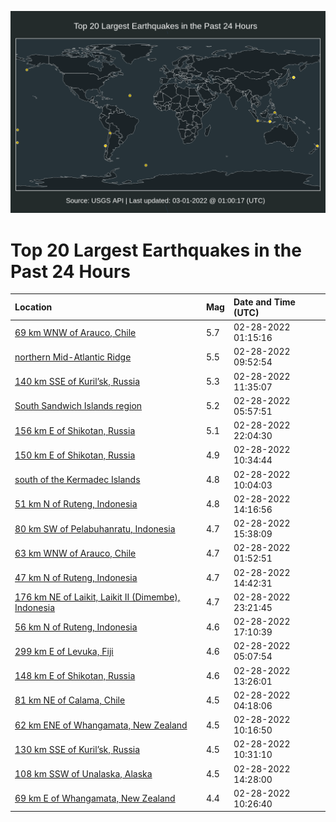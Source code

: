 ![Map](./map.png)

# Top 20 Largest Earthquakes in the Past 24 Hours

| Location | Mag | Date and Time (UTC) |
|:---|:---|:---|
| [69 km WNW of Arauco, Chile](https://earthquake.usgs.gov/earthquakes/eventpage/us6000h0lw) | 5.7 | 02-28-2022 01:15:16 |
| [northern Mid-Atlantic Ridge](https://earthquake.usgs.gov/earthquakes/eventpage/us6000h0qe) | 5.5 | 02-28-2022 09:52:54 |
| [140 km SSE of Kuril’sk, Russia](https://earthquake.usgs.gov/earthquakes/eventpage/us6000h0rb) | 5.3 | 02-28-2022 11:35:07 |
| [South Sandwich Islands region](https://earthquake.usgs.gov/earthquakes/eventpage/us6000h0p1) | 5.2 | 02-28-2022 05:57:51 |
| [156 km E of Shikotan, Russia](https://earthquake.usgs.gov/earthquakes/eventpage/us6000h0vy) | 5.1 | 02-28-2022 22:04:30 |
| [150 km E of Shikotan, Russia](https://earthquake.usgs.gov/earthquakes/eventpage/us6000h0qt) | 4.9 | 02-28-2022 10:34:44 |
| [south of the Kermadec Islands](https://earthquake.usgs.gov/earthquakes/eventpage/us6000h0ql) | 4.8 | 02-28-2022 10:04:03 |
| [51 km N of Ruteng, Indonesia](https://earthquake.usgs.gov/earthquakes/eventpage/us6000h0rx) | 4.8 | 02-28-2022 14:16:56 |
| [80 km SW of Pelabuhanratu, Indonesia](https://earthquake.usgs.gov/earthquakes/eventpage/us6000h0sh) | 4.7 | 02-28-2022 15:38:09 |
| [63 km WNW of Arauco, Chile](https://earthquake.usgs.gov/earthquakes/eventpage/us6000h0m5) | 4.7 | 02-28-2022 01:52:51 |
| [47 km N of Ruteng, Indonesia](https://earthquake.usgs.gov/earthquakes/eventpage/us6000h0s1) | 4.7 | 02-28-2022 14:42:31 |
| [176 km NE of Laikit, Laikit II (Dimembe), Indonesia](https://earthquake.usgs.gov/earthquakes/eventpage/us6000h0x6) | 4.7 | 02-28-2022 23:21:45 |
| [56 km N of Ruteng, Indonesia](https://earthquake.usgs.gov/earthquakes/eventpage/us6000h0sw) | 4.6 | 02-28-2022 17:10:39 |
| [299 km E of Levuka, Fiji](https://earthquake.usgs.gov/earthquakes/eventpage/us6000h0nk) | 4.6 | 02-28-2022 05:07:54 |
| [148 km E of Shikotan, Russia](https://earthquake.usgs.gov/earthquakes/eventpage/us6000h0rr) | 4.6 | 02-28-2022 13:26:01 |
| [81 km NE of Calama, Chile](https://earthquake.usgs.gov/earthquakes/eventpage/us6000h0n3) | 4.5 | 02-28-2022 04:18:06 |
| [62 km ENE of Whangamata, New Zealand](https://earthquake.usgs.gov/earthquakes/eventpage/us6000h0qi) | 4.5 | 02-28-2022 10:16:50 |
| [130 km SSE of Kuril’sk, Russia](https://earthquake.usgs.gov/earthquakes/eventpage/us6000h0r5) | 4.5 | 02-28-2022 10:31:10 |
| [108 km SSW of Unalaska, Alaska](https://earthquake.usgs.gov/earthquakes/eventpage/us6000h0ry) | 4.5 | 02-28-2022 14:28:00 |
| [69 km E of Whangamata, New Zealand](https://earthquake.usgs.gov/earthquakes/eventpage/us6000h0qj) | 4.4 | 02-28-2022 10:26:40 |
